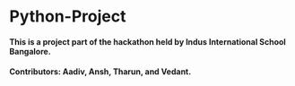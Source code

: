 # Python-Project
#### This is a project part of the hackathon held by Indus International School Bangalore. 
#### Contributors: Aadiv, Ansh, Tharun, and Vedant.

